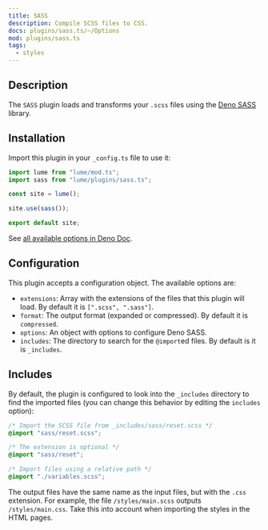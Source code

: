 ```yaml
---
title: SASS
description: Compile SCSS files to CSS.
docs: plugins/sass.ts/~/Options
mod: plugins/sass.ts
tags:
  - styles
---
```


## Description

The `SASS` plugin loads and transforms your `.scss` files using the
[Deno SASS](https://github.com/binyamin/deno-sass) library.

## Installation

Import this plugin in your `_config.ts` file to use it:

```js
import lume from "lume/mod.ts";
import sass from "lume/plugins/sass.ts";

const site = lume();

site.use(sass());

export default site;
```

See
[all available options in Deno Doc](https://doc.deno.land/https/deno.land/x/lume/plugins/sass.ts/~/Options).

## Configuration

This plugin accepts a configuration object. The available options are:

- `extensions`: Array with the extensions of the files that this plugin will
  load. By default it is `[".scss", ".sass"]`.
- `format`: The output format (expanded or compressed). By default it is
  `compressed`.
- `options`: An object with options to configure Deno SASS.
- `includes`: The directory to search for the `@import`ed files. By default is
  it is `_includes`.

## Includes

By default, the plugin is configured to look into the `_includes` directory to
find the imported files (you can change this behavior by editing the `includes`
option):

```css
/* Import the SCSS file from _includes/sass/reset.scss */
@import "sass/reset.scss";

/* The extension is optional */
@import "sass/reset";

/* Import files using a relative path */
@import "./variables.scss";
```

The output files have the same name as the input files, but with the `.css`
extension. For example, the file `/styles/main.scss` outputs `/styles/main.css`.
Take this into account when importing the styles in the HTML pages.
